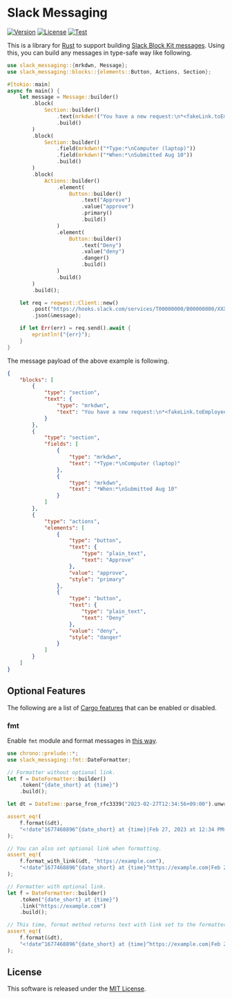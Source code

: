 # Slack Messaging

[![Version](https://img.shields.io/crates/v/slack-messaging)](https://crates.io/crates/slack-messaging)
[![License](https://img.shields.io/crates/l/slack-messaging)](LICENSE)
[![Test](https://img.shields.io/github/actions/workflow/status/kaicoh/slack-messaging/test.yml)](https://github.com/kaicoh/slack-messaging/actions/workflows/test.yml)

This is a library for [Rust](https://www.rust-lang.org/) to support building [Slack Block Kit messages](https://docs.slack.dev/reference/block-kit).
Using this, you can build any messages in type-safe way like following.

```rust
use slack_messaging::{mrkdwn, Message};
use slack_messaging::blocks::{elements::Button, Actions, Section};

#[tokio::main]
async fn main() {
    let message = Message::builder()
        .block(
            Section::builder()
                .text(mrkdwn!("You have a new request:\n*<fakeLink.toEmployeeProfile.com|Fred Enriquez - New device request>*"))
                .build()
        )
        .block(
            Section::builder()
                .field(mrkdwn!("*Type:*\nComputer (laptop)"))
                .field(mrkdwn!("*When:*\nSubmitted Aug 10"))
                .build()
        )
        .block(
            Actions::builder()
                .element(
                    Button::builder()
                        .text("Approve")
                        .value("approve")
                        .primary()
                        .build()
                )
                .element(
                    Button::builder()
                        .text("Deny")
                        .value("deny")
                        .danger()
                        .build()
                )
                .build()
        )
        .build();

    let req = reqwest::Client::new()
        .post("https://hooks.slack.com/services/T00000000/B00000000/XXXXXXXXXXXXXXXXXXXXXXXX")
        .json(&message);

    if let Err(err) = req.send().await {
        eprintln!("{err}");
    }
}
```

The message payload of the above example is following.

```json
{
    "blocks": [
        {
            "type": "section",
            "text": {
                "type": "mrkdwn",
                "text": "You have a new request:\n*<fakeLink.toEmployeeProfile.com|Fred Enriquez - New device request>*"
            }
        },
        {
            "type": "section",
            "fields": [
                {
                    "type": "mrkdwn",
                    "text": "*Type:*\nComputer (laptop)"
                },
                {
                    "type": "mrkdwn",
                    "text": "*When:*\nSubmitted Aug 10"
                }
            ]
        },
        {
            "type": "actions",
            "elements": [
                {
                    "type": "button",
                    "text": {
                        "type": "plain_text",
                        "text": "Approve"
                    },
                    "value": "approve",
                    "style": "primary"
                },
                {
                    "type": "button",
                    "text": {
                        "type": "plain_text",
                        "text": "Deny"
                    },
                    "value": "deny",
                    "style": "danger"
                }
            ]
        }
    ]
}
```

## Optional Features

The following are a list of [Cargo features](https://doc.rust-lang.org/stable/cargo/reference/features.html#the-features-section) that can be enabled or disabled.

### fmt

Enable `fmt` module and format messages in [this way](https://docs.slack.dev/messaging/formatting-message-text#date-formatting).

```rust
use chrono::prelude::*;
use slack_messaging::fmt::DateFormatter;

// Formatter without optional link.
let f = DateFormatter::builder()
    .token("{date_short} at {time}")
    .build();

let dt = DateTime::parse_from_rfc3339("2023-02-27T12:34:56+09:00").unwrap();

assert_eq!(
    f.format(&dt),
    "<!date^1677468896^{date_short} at {time}|Feb 27, 2023 at 12:34 PM>"
);

// You can also set optional link when formatting.
assert_eq!(
    f.format_with_link(&dt, "https://example.com"),
    "<!date^1677468896^{date_short} at {time}^https://example.com|Feb 27, 2023 at 12:34 PM>"
);

// Formatter with optional link.
let f = DateFormatter::builder()
    .token("{date_short} at {time}")
    .link("https://example.com")
    .build();

// This time, format method returns text with link set to the formatter.
assert_eq!(
    f.format(&dt),
    "<!date^1677468896^{date_short} at {time}^https://example.com|Feb 27, 2023 at 12:34 PM>"
);
```

## License

This software is released under the [MIT License](LICENSE).
